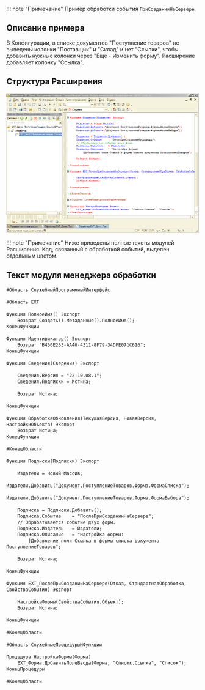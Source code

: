 !!! note "Примечание"
    Пример обработки события `ПриСозданииНаСервере`.

## Описание примера

В Конфигурации, в списке документов "Поступление товаров" не выведены колонки "Поставщик" и "Склад" и нет "Ссылки", чтобы добавить нужные колонки через "Еще - Изменить форму". Расширение добавляет колонку "Ссылка".

## Структура Расширения

![Screenshot](../../img/%D0%A1%D1%81%D1%8B%D0%BB%D0%BA%D0%B0%20%D0%B2%20%D1%84%D0%BE%D1%80%D0%BC%D0%B5%20%D1%81%D0%BF%D0%B8%D1%81%D0%BA%D0%B0%20%D0%B2%20%D0%9A%D0%BE%D0%BD%D1%84%D0%B8%D0%B3%D1%83%D1%80%D0%B0%D1%82%D0%BE%D1%80%D0%B5.png)

!!! note "Примечание"
    Ниже приведены полные тексты модулей Расширения. Код, связанный с обработкой событий, выделен отдельным цветом.

## Текст модуля менеджера обработки

``` hl_lines="16 28-50"
#Область СлужебныйПрограммныйИнтерфейс

#Область ЕХТ

Функция ПолноеИмя() Экспорт
	Возврат Создать().Метаданные().ПолноеИмя();
КонецФункции

Функция Идентификатор() Экспорт
	Возврат "B450E253-AA40-4311-8F79-34DFE071C616";
КонецФункции

Функция Сведения(Сведения) Экспорт
	
	Сведения.Версия	= "22.10.08.1";
	Сведения.Подписки = Истина;
	
	Возврат Истина;
	
КонецФункции	

Функция ОбработкаОбновления(ТекущаяВерсия, НоваяВерсия, НастройкиОбъекта) Экспорт 
	Возврат Истина;
КонецФункции

#КонецОбласти

Функция Подписки(Подписки) Экспорт
	
	Издатели = Новый Массив;
	Издатели.Добавить("Документ.ПоступлениеТоваров.Форма.ФормаСписка");
	Издатели.Добавить("Документ.ПоступлениеТоваров.Форма.ФормаВыбора");
	
	Подписка = Подписки.Добавить();
	Подписка.Событие 	= "ПослеПриСозданииНаСервере";
	// Обрабатывается событие двух форм.
	Подписка.Издатель 	= Издатели;
	Подписка.Описание	= "Настройка формы: 
		|Добавление поля Ссылка в формы списка документа ПоступлениеТоваров";
	
	Возврат Истина;
	
КонецФункции

Функция ЕХТ_ПослеПриСозданииНаСервере(Отказ, СтандартнаяОбработка, СвойстваСобытия) Экспорт
	
	НастройкаФормы(СвойстваСобытия.Объект);
	Возврат Истина;
	
КонецФункции

#КонецОбласти

#Область СлужебныеПроцедурыИФункции

Процедура НастройкаФормы(Форма)
	ЕХТ_Форма.ДобавитьПолеВвода(Форма, "Список.Ссылка", "Список");
КонецПроцедуры

#КонецОбласти
```
